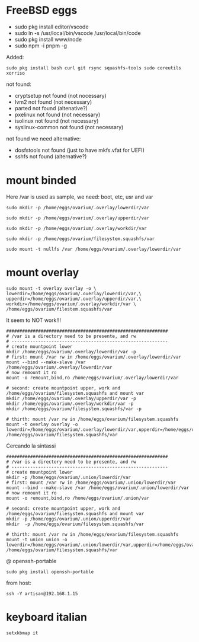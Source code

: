 # FreeBSD eggs

* sudo pkg install editor/vscode
* sudo ln -s /usr/local/bin/vscode /usr/local/bin/code
* sudo pkg install www/node
* sudo npm -i pnpm -g

Added:

```
sudo pkg install bash curl git rsync squashfs-tools sudo coreutils xorriso
```

not found:
* cryptsetup not found (not nocessary)
* lvm2 not found (not necessary)
* parted not found (altenative?)
* pxelinux not found (not necessary)
* isolinux not found (not necessary)
* syslinux-common not found (not necessary)

not found we need alternative:
* dosfstools not found (just to have mkfs.vfat for UEFI)
* sshfs not found (alternative?)


# mount binded
Here /var is used as sample, we need: boot, etc, usr and var

```
sudo mkdir -p /home/eggs/ovarium/.overlay/lowerdir/var

sudo mkdir -p /home/eggs/ovarium/.overlay/upperdir/var

sudo mkdir -p /home/eggs/ovarium/.overlay/workdir/var

sudo mkdir -p /home/eggs/ovarium/filesystem.squashfs/var

sudo mount -t nullfs /var /home/eggs/ovarium/.overlay/lowerdir/var
```

# mount overlay

```
sudo mount -t overlay overlay -o \
lowerdir=/home/eggs/ovarium/.overlay/lowerdir/var,\
upperdir=/home/eggs/ovarium/.overlay/upperdir/var,\
workdir=/home/eggs/ovarium/.overlay/workdir/var \
/home/eggs/ovarium/filestem.squashfs/var
```
It seem to NOT work!!!

```
#############################################################
# /var is a directory need to be presente, and rw
# -----------------------------------------------------------
# create mountpoint lower
mkdir /home/eggs/ovarium/.overlay/lowerdir/var -p
# first: mount /var rw in /home/eggs/ovarium/.overlay/lowerdir/var
mount --bind --make-slave /var /home/eggs/ovarium/.overlay/lowerdir/var
# now remount it ro
mount -o remount,bind,ro /home/eggs/ovarium/.overlay/lowerdir/var

# second: create mountpoint upper, work and /home/eggs/ovarium/filesystem.squashfs and mount var
mkdir /home/eggs/ovarium/.overlay/upperdir/var -p
mkdir /home/eggs/ovarium/.overlay/workdir/var -p
mkdir /home/eggs/ovarium/filesystem.squashfs/var -p

# thirth: mount /var rw in /home/eggs/ovarium/filesystem.squashfs
mount -t overlay overlay -o lowerdir=/home/eggs/ovarium/.overlay/lowerdir/var,upperdir=/home/eggs/ovarium/.overlay/upperdir/var,workdir=/home/eggs/ovarium/.overlay/workdir/var /home/eggs/ovarium/filesystem.squashfs/var
```

Cercando la sintassi
```
#############################################################
# /var is a directory need to be presente, and rw
# -----------------------------------------------------------
# create mountpoint lower
mkdir -p /home/eggs/ovarium/.union/lowerdir/var 
# first: mount /var rw in /home/eggs/ovarium/.union/lowerdir/var
mount --bind --make-slave /var /home/eggs/ovarium/.union/lowerdir/var
# now remount it ro
mount -o remount,bind,ro /home/eggs/ovarium/.union/var

# second: create mountpoint upper, work and /home/eggs/ovarium/filesystem.squashfs and mount var
mkdir -p /home/eggs/ovarium/.union/upperdir/var 
mkdir  -p /home/eggs/ovarium/filesystem.squashfs/var

# thirth: mount /var rw in /home/eggs/ovarium/filesystem.squashfs
mount -t union union -o lowerdir=/home/eggs/ovarium/.union/lowerdir/var,upperdir=/home/eggs/ovarium/.union/upperdir/var /home/eggs/ovarium/filesystem.squashfs/var
```

@ openssh-portable
```
sudo pkg install openssh-portable
```

from host:

```
ssh -Y artisan@192.168.1.15
```


# keyboard italian
```setxkbmap it```
